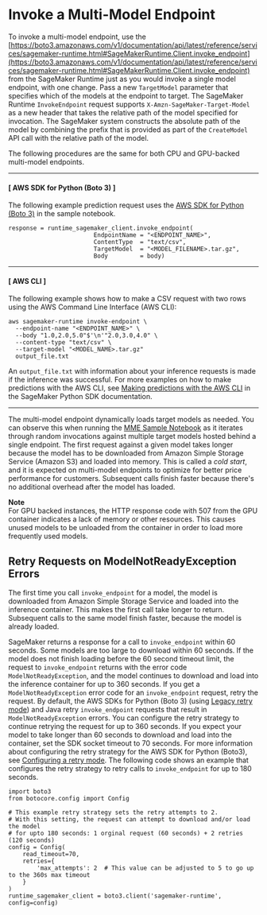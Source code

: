 # Invoke a Multi\-Model Endpoint<a name="invoke-multi-model-endpoint"></a>

To invoke a multi\-model endpoint, use the [https://boto3.amazonaws.com/v1/documentation/api/latest/reference/services/sagemaker-runtime.html#SageMakerRuntime.Client.invoke_endpoint](https://boto3.amazonaws.com/v1/documentation/api/latest/reference/services/sagemaker-runtime.html#SageMakerRuntime.Client.invoke_endpoint) from the SageMaker Runtime just as you would invoke a single model endpoint, with one change\. Pass a new `TargetModel` parameter that specifies which of the models at the endpoint to target\. The SageMaker Runtime `InvokeEndpoint` request supports `X-Amzn-SageMaker-Target-Model` as a new header that takes the relative path of the model specified for invocation\. The SageMaker system constructs the absolute path of the model by combining the prefix that is provided as part of the `CreateModel` API call with the relative path of the model\.

The following procedures are the same for both CPU and GPU\-backed multi\-model endpoints\.

------
#### [ AWS SDK for Python \(Boto 3\) ]

The following example prediction request uses the [AWS SDK for Python \(Boto 3\)](https://boto3.amazonaws.com/v1/documentation/api/latest/reference/services/sagemaker-runtime.html) in the sample notebook\.

```
response = runtime_sagemaker_client.invoke_endpoint(
                        EndpointName = "<ENDPOINT_NAME>",
                        ContentType  = "text/csv",
                        TargetModel  = "<MODEL_FILENAME>.tar.gz",
                        Body         = body)
```

------
#### [ AWS CLI ]

 The following example shows how to make a CSV request with two rows using the AWS Command Line Interface \(AWS CLI\):

```
aws sagemaker-runtime invoke-endpoint \
  --endpoint-name "<ENDPOINT_NAME>" \
  --body "1.0,2.0,5.0"$'\n'"2.0,3.0,4.0" \
  --content-type "text/csv" \
  --target-model "<MODEL_NAME>.tar.gz"
  output_file.txt
```

An `output_file.txt` with information about your inference requests is made if the inference was successful\. For more examples on how to make predictions with the AWS CLI, see [Making predictions with the AWS CLI](https://sagemaker.readthedocs.io/en/stable/frameworks/tensorflow/deploying_tensorflow_serving.html#making-predictions-with-the-aws-cli) in the SageMaker Python SDK documentation\.

------

The multi\-model endpoint dynamically loads target models as needed\. You can observe this when running the [MME Sample Notebook](https://sagemaker-examples.readthedocs.io/en/latest/advanced_functionality/multi_model_xgboost_home_value/xgboost_multi_model_endpoint_home_value.html) as it iterates through random invocations against multiple target models hosted behind a single endpoint\. The first request against a given model takes longer because the model has to be downloaded from Amazon Simple Storage Service \(Amazon S3\) and loaded into memory\. This is called a *cold start*, and it is expected on multi\-model endpoints to optimize for better price performance for customers\. Subsequent calls finish faster because there's no additional overhead after the model has loaded\.

**Note**  
For GPU backed instances, the HTTP response code with 507 from the GPU container indicates a lack of memory or other resources\. This causes unused models to be unloaded from the container in order to load more frequently used models\.

## Retry Requests on ModelNotReadyException Errors<a name="invoke-multi-model-config-retry"></a>

The first time you call `invoke_endpoint` for a model, the model is downloaded from Amazon Simple Storage Service and loaded into the inference container\. This makes the first call take longer to return\. Subsequent calls to the same model finish faster, because the model is already loaded\.

SageMaker returns a response for a call to `invoke_endpoint` within 60 seconds\. Some models are too large to download within 60 seconds\. If the model does not finish loading before the 60 second timeout limit, the request to `invoke_endpoint` returns with the error code `ModelNotReadyException`, and the model continues to download and load into the inference container for up to 360 seconds\. If you get a `ModelNotReadyException` error code for an `invoke_endpoint` request, retry the request\. By default, the AWS SDKs for Python \(Boto 3\) \(using [Legacy retry mode](https://boto3.amazonaws.com/v1/documentation/api/latest/guide/retries.html#legacy-retry-mode)\) and Java retry `invoke_endpoint` requests that result in `ModelNotReadyException` errors\. You can configure the retry strategy to continue retrying the request for up to 360 seconds\. If you expect your model to take longer than 60 seconds to download and load into the container, set the SDK socket timeout to 70 seconds\. For more information about configuring the retry strategy for the AWS SDK for Python \(Boto3\), see [Configuring a retry mode](https://boto3.amazonaws.com/v1/documentation/api/latest/guide/retries.html#configuring-a-retry-mode)\. The following code shows an example that configures the retry strategy to retry calls to `invoke_endpoint` for up to 180 seconds\.

```
import boto3
from botocore.config import Config

# This example retry strategy sets the retry attempts to 2. 
# With this setting, the request can attempt to download and/or load the model 
# for upto 180 seconds: 1 orginal request (60 seconds) + 2 retries (120 seconds)
config = Config(
    read_timeout=70,
    retries={
        'max_attempts': 2  # This value can be adjusted to 5 to go up to the 360s max timeout
    }
)
runtime_sagemaker_client = boto3.client('sagemaker-runtime', config=config)
```